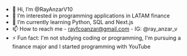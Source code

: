 - 👋 Hi, I’m @RayAnzarV10
- 👀 I’m interested in programming applications in LATAM finance
- 🌱 I’m currently learning Python, SQL and Next.js
- 📫 How to reach me
      - rayfcoanzar@gmail.com
      - IG: @ray_anzar_v   
- ⚡ Fun fact: I'm not studying coding or programming, I'm pursuing a finance major and I started programming with YouTube 

<!---
RayAnzarV10/RayAnzarV10 is a ✨ special ✨ repository because its `README.md` (this file) appears on your GitHub profile.
You can click the Preview link to take a look at your changes.
--->
